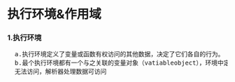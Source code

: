 <h1>执行环境&作用域</h1>
<h3>1.执行环境</h3>
<pre>
  a.执行环境定义了变量或函数有权访问的其他数据，决定了它们各自的行为。
  b.最个执行环境都有一个与之关联的变量对象（vatiableobject），环境中定义的所有变量和函数都保存在这个对象中，编写代码
  无法访问，解析器处理数据可访问
</pre>
